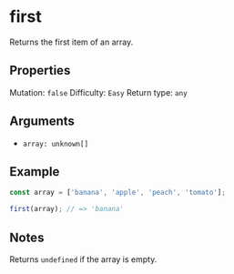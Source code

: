 # first

Returns the first item of an array.

## Properties

Mutation: `false`
Difficulty: `Easy`
Return type: `any`

## Arguments

- `array: unknown[]`

## Example

```typescript
const array = ['banana', 'apple', 'peach', 'tomato'];

first(array); // => 'banana'
```

## Notes

Returns `undefined` if the array is empty.
